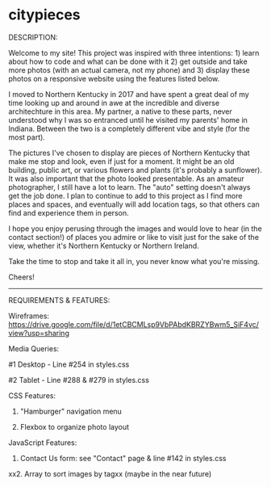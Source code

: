 # citypieces

DESCRIPTION:

Welcome to my site! This project was inspired with three intentions: 
      1) learn about how to code and what can be done with it 
      2) get outside and take more photos (with an actual camera, not my phone) and
      3) display these photos on a responsive website using the features listed below.

I moved to Northern Kentucky in 2017 and have spent a great deal of my time 
looking up and around in awe at the incredible and diverse architechture in this area.
My partner, a native to these parts, never understood why I was so entranced until he visited 
my parents' home in Indiana. Between the two is a completely different vibe and style (for the most part).

The pictures I've chosen to display are pieces of Northern Kentucky 
that make me stop and look, even if just for a moment. It might be an old building, public art,
or various flowers and plants (it's probably a sunflower). It was also important that the photo looked presentable. 
As an amateur photographer, I still have a lot to learn. The "auto" setting doesn't always get the job done. 
I plan to continue to add to this project as I find more places and spaces,
and eventually will add location tags, so that others can find and experience them in person.

I hope you enjoy perusing through the images and would love to hear (in the contact section!) of places you admire
or like to visit just for the sake of the view, whether it's Northern Kentucky or Northern Ireland.

Take the time to stop and take it all in, you never know what you're missing.

Cheers!

------------------------------------------------------------------------------------------------------------------------
REQUIREMENTS & FEATURES:

Wireframes: https://drive.google.com/file/d/1etCBCMLsp9VbPAbdKBRZYBwm5_SiF4vc/view?usp=sharing

Media Queries:

#1 Desktop - Line #254 in styles.css

#2 Tablet - Line #288 & #279 in styles.css

CSS Features:

1. "Hamburger" navigation menu

2. Flexbox to organize photo layout

JavaScript Features:

1. Contact Us form: see "Contact" page & line #142 in styles.css

xx2. Array to sort images by tagxx (maybe in the near future)

